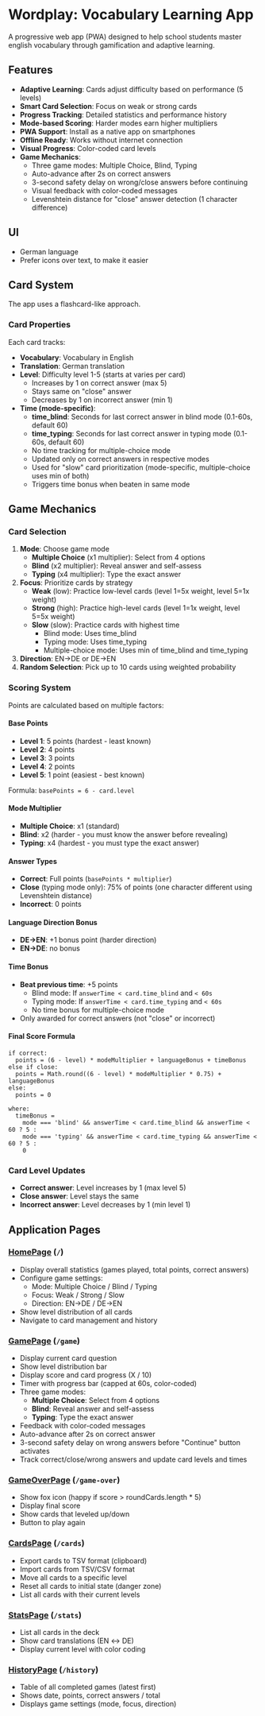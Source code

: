 # Wordplay: Vocabulary Learning App

A progressive web app (PWA) designed to help school students master english vocabulary through gamification and adaptive learning.

## Features

- **Adaptive Learning**: Cards adjust difficulty based on performance (5 levels)
- **Smart Card Selection**: Focus on weak or strong cards
- **Progress Tracking**: Detailed statistics and performance history
- **Mode-based Scoring**: Harder modes earn higher multipliers
- **PWA Support**: Install as a native app on smartphones
- **Offline Ready**: Works without internet connection
- **Visual Progress**: Color-coded card levels
- **Game Mechanics**:
  - Three game modes: Multiple Choice, Blind, Typing
  - Auto-advance after 2s on correct answers
  - 3-second safety delay on wrong/close answers before continuing
  - Visual feedback with color-coded messages
  - Levenshtein distance for "close" answer detection (1 character difference)

## UI

- German language
- Prefer icons over text, to make it easier

## Card System

The app uses a flashcard-like approach.

### Card Properties

Each card tracks:

- **Vocabulary**: Vocabulary in English
- **Translation**: German translation
- **Level**: Difficulty level 1-5 (starts at varies per card)
  - Increases by 1 on correct answer (max 5)
  - Stays same on "close" answer
  - Decreases by 1 on incorrect answer (min 1)
- **Time (mode-specific)**:
  - **time_blind**: Seconds for last correct answer in blind mode (0.1-60s, default 60)
  - **time_typing**: Seconds for last correct answer in typing mode (0.1-60s, default 60)
  - No time tracking for multiple-choice mode
  - Updated only on correct answers in respective modes
  - Used for "slow" card prioritization (mode-specific, multiple-choice uses min of both)
  - Triggers time bonus when beaten in same mode

## Game Mechanics

### Card Selection

1. **Mode**: Choose game mode
   - **Multiple Choice** (x1 multiplier): Select from 4 options
   - **Blind** (x2 multiplier): Reveal answer and self-assess
   - **Typing** (x4 multiplier): Type the exact answer
2. **Focus**: Prioritize cards by strategy
   - **Weak** (low): Practice low-level cards (level 1=5x weight, level 5=1x weight)
   - **Strong** (high): Practice high-level cards (level 1=1x weight, level 5=5x weight)
   - **Slow** (slow): Practice cards with highest time
     - Blind mode: Uses time_blind
     - Typing mode: Uses time_typing
     - Multiple-choice mode: Uses min of time_blind and time_typing
3. **Direction**: EN→DE or DE→EN
4. **Random Selection**: Pick up to 10 cards using weighted probability

### Scoring System

Points are calculated based on multiple factors:

#### Base Points

- **Level 1**: 5 points (hardest - least known)
- **Level 2**: 4 points
- **Level 3**: 3 points
- **Level 4**: 2 points
- **Level 5**: 1 point (easiest - best known)

Formula: `basePoints = 6 - card.level`

#### Mode Multiplier

- **Multiple Choice**: x1 (standard)
- **Blind**: x2 (harder - you must know the answer before revealing)
- **Typing**: x4 (hardest - you must type the exact answer)

#### Answer Types

- **Correct**: Full points (`basePoints * multiplier`)
- **Close** (typing mode only): 75% of points (one character different using Levenshtein distance)
- **Incorrect**: 0 points

#### Language Direction Bonus

- **DE→EN**: +1 bonus point (harder direction)
- **EN→DE**: no bonus

#### Time Bonus

- **Beat previous time**: +5 points
  - Blind mode: If `answerTime < card.time_blind` and `< 60s`
  - Typing mode: If `answerTime < card.time_typing` and `< 60s`
  - No time bonus for multiple-choice mode
- Only awarded for correct answers (not "close" or incorrect)

#### Final Score Formula

```text
if correct:
  points = (6 - level) * modeMultiplier + languageBonus + timeBonus
else if close:
  points = Math.round((6 - level) * modeMultiplier * 0.75) + languageBonus
else:
  points = 0

where:
  timeBonus =
    mode === 'blind' && answerTime < card.time_blind && answerTime < 60 ? 5 :
    mode === 'typing' && answerTime < card.time_typing && answerTime < 60 ? 5 :
    0
```

### Card Level Updates

- **Correct answer**: Level increases by 1 (max level 5)
- **Close answer**: Level stays the same
- **Incorrect answer**: Level decreases by 1 (min level 1)

## Application Pages

### [HomePage](src/pages/HomePage.vue) (`/`)

- Display overall statistics (games played, total points, correct answers)
- Configure game settings:
  - Mode: Multiple Choice / Blind / Typing
  - Focus: Weak / Strong / Slow
  - Direction: EN→DE / DE→EN
- Show level distribution of all cards
- Navigate to card management and history

### [GamePage](src/pages/GamePage.vue) (`/game`)

- Display current card question
- Show level distribution bar
- Display score and card progress (X / 10)
- Timer with progress bar (capped at 60s, color-coded)
- Three game modes:
  - **Multiple Choice**: Select from 4 options
  - **Blind**: Reveal answer and self-assess
  - **Typing**: Type the exact answer
- Feedback with color-coded messages
- Auto-advance after 2s on correct answer
- 3-second safety delay on wrong answers before "Continue" button activates
- Track correct/close/wrong answers and update card levels and times

### [GameOverPage](src/pages/GameOverPage.vue) (`/game-over`)

- Show fox icon (happy if score > roundCards.length \* 5)
- Display final score
- Show cards that leveled up/down
- Button to play again

### [CardsPage](src/pages/CardsPage.vue) (`/cards`)

- Export cards to TSV format (clipboard)
- Import cards from TSV/CSV format
- Move all cards to a specific level
- Reset all cards to initial state (danger zone)
- List all cards with their current levels

### [StatsPage](src/pages/StatsPage.vue) (`/stats`)

- List all cards in the deck
- Show card translations (EN ↔ DE)
- Display current level with color coding

### [HistoryPage](src/pages/HistoryPage.vue) (`/history`)

- Table of all completed games (latest first)
- Shows date, points, correct answers / total
- Displays game settings (mode, focus, direction)
